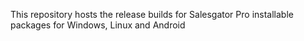 This repository hosts the release builds for Salesgator Pro installable packages for Windows, Linux and Android